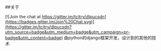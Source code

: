 ##关于

[![Join the chat at https://gitter.im/tcitry/dlpucsdn](https://badges.gitter.im/Join%20Chat.svg)](https://gitter.im/tcitry/dlpucsdn?utm_source=badge&utm_medium=badge&utm_campaign=pr-badge&utm_content=badge)
由python的django框架开发，设计到的其他的技术